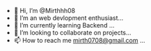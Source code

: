 - 👋 Hi, I’m @Mirthhh08
- 👀 I’m an web devlopment enthusiast...
- 🌱 I’m currently learning  Backend ...
- 💞️ I’m looking to collaborate on projects...
- 📫 How to reach me mirth0708@gmail.com ...

<!---
Mirthhh08/Mirthhh08 is a ✨ special ✨ repository because its `README.md` (this file) appears on your GitHub profile.
You can click the Preview link to take a look at your changes.
--->
